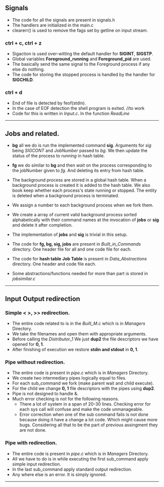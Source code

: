 ## Signals

* The code for all the signals are present in signals.h
* The handlers are initialized in the main.c
* clearerr() is used to remove the fags set by getline on input stream.

### ctrl + c, ctrl + z 
* Sigaction is used over-witting the default handler for **SIGINT**, **SIGSTP**.
* Global variables **Foreground_running** and **Foreground_pid** are used. 
* The basically send the same signal to the Foreground process if any else do nothing.
* The code for storing the stopped process is handled by the handler for **SIGCHILD**.

### ctrl + d
* End of file is detected by feof(stdin).
* In the case of EOF detection the shell program is exited. //to work
* Code for this is written in *Input.c*. In the function *ReadLine*

---

## Jobs and related.
* **bg** all we do is run the implemented command **sig**. Arguments for *sig* being *SIGCONT* and *JobNumber* passed to *bg*. We then update the status of the process to *running* in hash table.
* **fg** we do similar to **bg** and then *wait* on the process corresponding to the jobNumber given to *fg*. And deleting its entry from hash table.

* The background process are stored in a global hash table. When a background process is created it is added to the hash table. We also book keep whether each process's state running or stopped. The entity is deleted when a background process is terminated.
* We assign a number to each background process when we fork them.
* We create a array of current valid background process sorted alphabetically with their command names at the invocation of **jobs** or **sig** and delete it after completion.
* The implementation of **jobs** and **sig** is trivial in this setup.
* The code for **fg, bg, sig, jobs** are present in *Built_in_Commands* directory. One header file for all and one code file for each.
* The code for **hash table** **Job Table** is present in *Data_Abstractions* directory. One header and code file each.
* Some abstractions/functions needed for more than part is stored in *jobsimilar.c*

---

## Input Output redirection
### Simple < >, >> redirection.
* The entire code related to is in the *Built_M.c* which is in *Managers* Directory.
* We take the filenames and open them with appropriate arguments.
* Before calling the *Distributor_1* We just **dup2** the file descriptors we have opened for **0, 1**.
* After finishing of execution we restore **stdin and stdout** in **0, 1**.

### Pipe without redirection.
* The entire code is present in *pipe.c* which is in *Managers* Directory.
* We create two intermediary pipes logically equal to files.
* For each sub_command we fork (make parent wait and child execute).
* For the child we change **0, 1** file descriptors with the pipes using **dup2**.
* Pipe is not designed to handle &.
* Much error checking is not for the following reasons.
  * There a lot of system in a span of 20-30 lines. Checking error for each sys call will confuse and make the code unmanageable.
  * Error correction when one of the sub command fails is not done because doing it have a change a lot code. Which might cause more bugs. Considering all that to be the part of previous assingment they are not done.

### Pipe with redirection.
* The entire code is present in *pipe.c* which is in *Managers* Directory.
* All we have to do is in while executing the first sub_command apply simple input redirection.
* In the last sub_command apply standard output redirection.
* Any where else is an error. It is simply ignored.
 
---